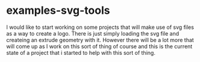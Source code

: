 # examples-svg-tools 

I would like to start working on some projects that will make use of svg files as a way to create a logo. There is just simply loading the svg file and createing an extrude geometry with it. However there will be a lot more that will come up as I work on this sort of thing of course and this is the current state of a project that i started to help with this sort of thing.